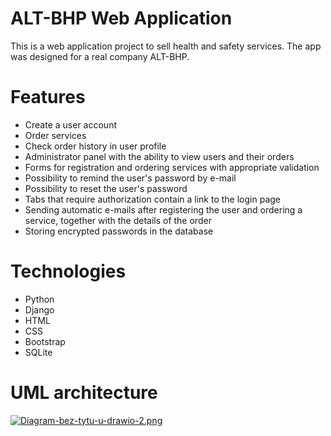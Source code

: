 # ALT-BHP Web Application

This is a web application project to sell health and safety services. The app was designed for a real company ALT-BHP.

# Features

- Create a user account
- Order services
- Check order history in user profile
- Administrator panel with the ability to view users and their orders
- Forms for registration and ordering services with appropriate validation
- Possibility to remind the user's password by e-mail
- Possibility to reset the user's password
- Tabs that require authorization contain a link to the login page
- Sending automatic e-mails after registering the user and ordering a service, together with the details of the order
- Storing encrypted passwords in the database

# Technologies

- Python
- Django
- HTML
- CSS
- Bootstrap
- SQLite

# UML architecture

[![Diagram-bez-tytu-u-drawio-2.png](https://i.postimg.cc/y8mCdZ2c/Diagram-bez-tytu-u-drawio-2.png)](https://postimg.cc/87z0Xjpz)
